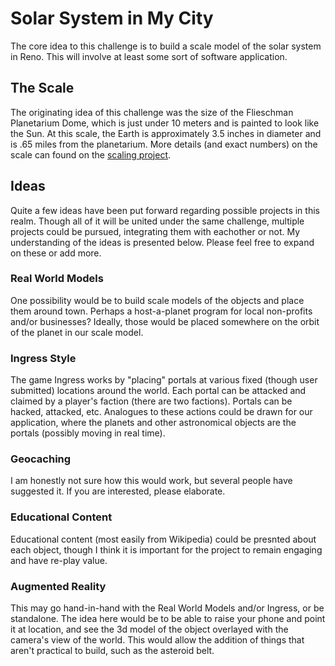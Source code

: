 # Solar System in My City

The core idea to this challenge is to build a scale model of the solar system in Reno. This will involve at least some sort of software application.

## The Scale

The originating idea of this challenge was the size of the Flieschman Planetarium Dome, which is just under 10 meters and is painted to look like the Sun. At this scale, the Earth is approximately 3.5 inches in diameter and is .65 miles from the planetarium. More details (and exact numbers) on the scale can found on the [scaling project](https://github.com/SpaceAppsReno/solar-system/blob/master/scaling/README.md).

## Ideas

Quite a few ideas have been put forward regarding possible projects in this realm. Though all of it will be united under the same challenge, multiple projects could be pursued, integrating them with eachother or not. My understanding of the ideas is presented below. Please feel free to expand on these or add more.

### Real World Models

One possibility would be to build scale models of the objects and place them around town. Perhaps a host-a-planet program for local non-profits and/or businesses? Ideally, those would be placed somewhere on the orbit of the planet in our scale model.

### Ingress Style

The game Ingress works by "placing" portals at various fixed (though user submitted) locations around the world. Each portal can be attacked and claimed by a player's faction (there are two factions). Portals can be hacked, attacked, etc. Analogues to these actions could be drawn for our application, where the planets and other astronomical objects are the portals (possibly moving in real time).

### Geocaching

I am honestly not sure how this would work, but several people have suggested it. If you are interested, please elaborate.

### Educational Content

Educational content (most easily from Wikipedia) could be presnted about each object, though I think it is important for the project to remain engaging and have re-play value.

### Augmented Reality

This may go hand-in-hand with the Real World Models and/or Ingress, or be standalone. The idea here would be to be able to raise your phone and point it at location, and see the 3d model of the object overlayed with the camera's view of the world. This would allow the addition of things that aren't practical to build, such as the asteroid belt.

